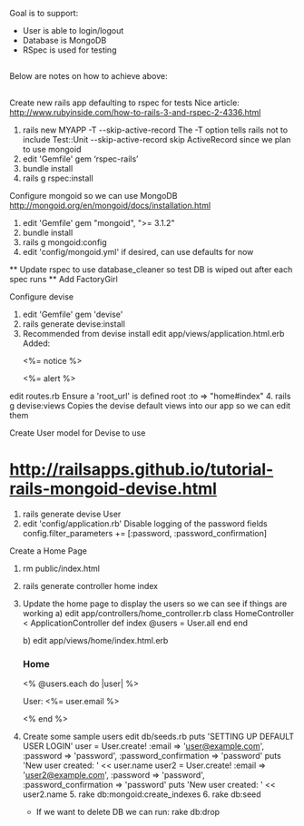 Goal is to support:
 - User is able to login/logout
 - Database is MongoDB
 - RSpec is used for testing

##
Below are notes on how to achieve above:
##

Create new rails app defaulting to rspec for tests
Nice article: http://www.rubyinside.com/how-to-rails-3-and-rspec-2-4336.html
1.  rails new MYAPP -T --skip-active-record
    The -T option tells rails not to include Test::Unit
    --skip-active-record skip ActiveRecord since we plan to use mongoid 
2.  edit 'Gemfile'
     gem ‘rspec-rails’
3.  bundle install
4.  rails g rspec:install

Configure mongoid so we can use MongoDB
http://mongoid.org/en/mongoid/docs/installation.html
1. edit 'Gemfile'
    gem "mongoid", ">= 3.1.2"
2. bundle install
3. rails g mongoid:config
4. edit 'config/mongoid.yml' if desired, can use defaults for now


** Update rspec to use database_cleaner so test DB is wiped out after each spec runs
** Add FactoryGirl


Configure devise
1. edit 'Gemfile'
     gem 'devise'
2. rails generate devise:install
3. Recommended from devise install 
  edit app/views/application.html.erb
    Added:
      <p class="notice"><%= notice %></p>
      <p class="alert"><%= alert %></p>
  edit routes.rb
    Ensure a 'root_url' is defined
    root :to => "home#index"
 4. rails g devise:views
     Copies the devise default views into our app so we can edit them

Create User model for Devise to use
# http://railsapps.github.io/tutorial-rails-mongoid-devise.html
1. rails generate devise User
2. edit 'config/application.rb'
   Disable logging of the password fields
	config.filter_parameters += [:password, :password_confirmation]

Create a Home Page
1. rm public/index.html
2. rails generate controller home index
3. Update the home page to display the users so we can see if things are working
   a) edit app/controllers/home_controller.rb
    class HomeController < ApplicationController
      def index
        @users = User.all
      end
    end

   b) edit app/views/home/index.html.erb
     <h3>Home</h3>
     <% @users.each do |user| %>
       <p>User: <%= user.email %> </p>
     <% end %>
4. Create some sample users
     edit db/seeds.rb
		puts 'SETTING UP DEFAULT USER LOGIN'
		user = User.create! :email => 'user@example.com', :password => 'password', :password_confirmation => 'password'
		puts 'New user created: ' << user.name
		user2 = User.create! :email => 'user2@example.com', :password => 'password', :password_confirmation => 'password'
		puts 'New user created: ' << user2.name
	5. rake db:mongoid:create_indexes
	6. rake db:seed
	* If we want to delete DB we can run:
	   rake db:drop